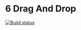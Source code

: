 # 6 Drag And Drop
[![Build status](https://ci.appveyor.com/api/projects/status/jj9y4tske7dqbpg2?svg=true)](https://ci.appveyor.com/project/igrkirillov/lesson-drag-drop)
